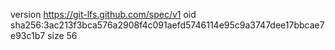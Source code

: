 version https://git-lfs.github.com/spec/v1
oid sha256:3ac213f3bca576a2908f4c091aefd5746114e95c9a3747dee17bbcae7e93c1b7
size 56
